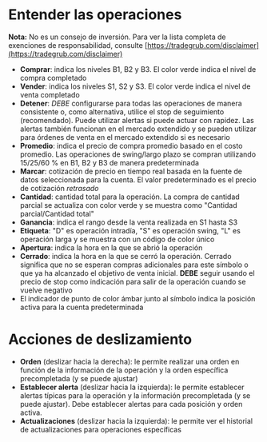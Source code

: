 # **Entender las operaciones**

**Nota:** No es un consejo de inversión. Para ver la lista completa de exenciones de responsabilidad, consulte [https://tradegrub.com/disclaimer](https://tradegrub.com/disclaimer)

- **Comprar**: indica los niveles B1, B2 y B3. El color verde indica el nivel de compra completado
- **Vender**: indica los niveles S1, S2 y S3. El color verde indica el nivel de venta completado
- **Detener**: *DEBE* configurarse para todas las operaciones de manera consistente o, como alternativa, utilice el stop de seguimiento (recomendado). Puede utilizar alertas si puede actuar con rapidez. Las alertas también funcionan en el mercado extendido y se pueden utilizar para órdenes de venta en el mercado extendido si es necesario
- **Promedio**: indica el precio de compra promedio basado en el costo promedio. Las operaciones de swing/largo plazo se compran utilizando 15/25/60 % en B1, B2 y B3 de manera predeterminada
- **Marcar**: cotización de precio en tiempo real basada en la fuente de datos seleccionada para la cuenta. El valor predeterminado es el precio de cotización *retrasado*
- **Cantidad**: cantidad total para la operación. La compra de cantidad parcial se actualiza con color verde y se muestra como "Cantidad parcial/Cantidad total"
- **Ganancia**: indica el rango desde la venta realizada en S1 hasta S3
- **Etiqueta**: "D" es operación intradía, "S" es operación swing, "L" es operación larga y se muestra con un código de color único
- **Apertura**: indica la hora en la que se abrió la operación
- **Cerrado**: indica la hora en la que se cerró la operación. Cerrado significa que no se esperan compras adicionales para este símbolo o que ya ha alcanzado el objetivo de venta inicial. **DEBE** seguir usando el precio de stop como indicación para salir de la operación cuando se vuelve negativo
- El indicador de punto de color ámbar junto al símbolo indica la posición activa para la cuenta predeterminada

# Acciones de deslizamiento
- **Orden** (deslizar hacia la derecha): le permite realizar una orden en función de la información de la operación y la orden específica precompletada (y se puede ajustar)
- **Establecer alerta** (deslizar hacia la izquierda): le permite establecer alertas típicas para la operación y la información precompletada (y se puede ajustar). Debe establecer alertas para cada posición y orden activa.
- **Actualizaciones** (deslizar hacia la izquierda): le permite ver el historial de actualizaciones para operaciones específicas

